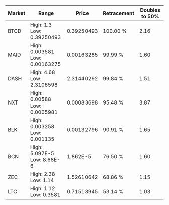 | Market | Range | Price| Retracement | Doubles to 50% |
| --- | --- | --- | --- | --- |
| BTCD | High: 1.3<br />Low: 0.39250493 | 0.39250493 | 100.00 % | 2.16 |
| MAID | High: 0.003581<br />Low: 0.00163275 | 0.00163285 | 99.99 % | 1.60 |
| DASH | High: 4.68<br />Low: 2.3106598 | 2.31440292 | 99.84 % | 1.51 |
| NXT | High: 0.00588<br />Low: 0.0005981 | 0.00083698 | 95.48 % | 3.87 |
| BLK | High: 0.003258<br />Low: 0.001135 | 0.00132796 | 90.91 % | 1.65 |
| BCN | High: 5.097E-5<br />Low: 8.68E-6 | 1.862E-5 | 76.50 % | 1.60 |
| ZEC | High: 2.38<br />Low: 1.14 | 1.52610642 | 68.86 % | 1.15 |
| LTC | High: 1.12<br />Low: 0.3581 | 0.71513945 | 53.14 % | 1.03 |
